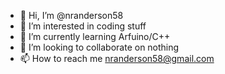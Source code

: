 - 👋 Hi, I’m @nranderson58
- 👀 I’m interested in coding stuff
- 🌱 I’m currently learning Arfuino/C++
- 💞️ I’m looking to collaborate on nothing
- 📫 How to reach me nranderson58@gmail.com

<!---
nranderson58/nranderson58 is a ✨ special ✨ repository because its `README.md` (this file) appears on your GitHub profile.
You can click the Preview link to take a look at your changes.
--->
